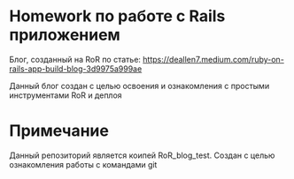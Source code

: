 # Homework по работе с Rails приложением
Блог, созданный на RoR по статье: https://deallen7.medium.com/ruby-on-rails-app-build-blog-3d9975a999ae

Данный блог создан с целью освоения и ознакомления с простыми инструментами RoR и деплоя

# Примечание
Данный репозиторий является коипей RoR_blog_test. Создан с целью ознакомления работы с командами git
